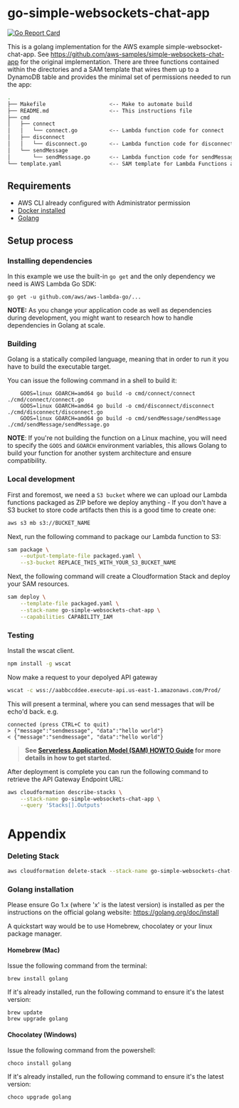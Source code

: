# go-simple-websockets-chat-app

[![Go Report Card](https://goreportcard.com/badge/github.com/davejohnston/go-simple-websockets-chat-app)](https://goreportcard.com/badge/github.com/davejohnston/go-simple-websockets-chat-app)

This is a golang implementation for the AWS example simple-websocket-chat-app.  See https://github.com/aws-samples/simple-websockets-chat-app for the original implementation.  There are three functions contained within the directories and a SAM template that wires them up to a DynamoDB table and provides the minimal set of permissions needed to run the app:


```bash
.
├── Makefile                    <-- Make to automate build
├── README.md                   <-- This instructions file
├── cmd
│   ├── connect
│   │   └── connect.go          <-- Lambda function code for connect
│   ├── disconnect
│   │   └── disconnect.go       <-- Lambda function code for disconnect
│   └── sendMessage
│       └── sendMessage.go      <-- Lambda function code for sendMessage
└── template.yaml               <-- SAM template for Lambda Functions and DDB

```

## Requirements

* AWS CLI already configured with Administrator permission
* [Docker installed](https://www.docker.com/community-edition)
* [Golang](https://golang.org)

## Setup process

### Installing dependencies

In this example we use the built-in `go get` and the only dependency we need is AWS Lambda Go SDK:

```shell
go get -u github.com/aws/aws-lambda-go/...
```

**NOTE:** As you change your application code as well as dependencies during development, you might want to research how to handle dependencies in Golang at scale.

### Building

Golang is a statically compiled language, meaning that in order to run it you have to build the executable target.

You can issue the following command in a shell to build it:

```shell
	GOOS=linux GOARCH=amd64 go build -o cmd/connect/connect ./cmd/connect/connect.go
	GOOS=linux GOARCH=amd64 go build -o cmd/disconnect/disconnect ./cmd/disconnect/disconnect.go
	GOOS=linux GOARCH=amd64 go build -o cmd/sendMessage/sendMessage ./cmd/sendMessage/sendMessage.go
```

**NOTE**: If you're not building the function on a Linux machine, you will need to specify the `GOOS` and `GOARCH` environment variables, this allows Golang to build your function for another system architecture and ensure compatibility.

### Local development

First and foremost, we need a `S3 bucket` where we can upload our Lambda functions packaged as ZIP before we deploy anything - If you don't have a S3 bucket to store code artifacts then this is a good time to create one:

```bash
aws s3 mb s3://BUCKET_NAME
```

Next, run the following command to package our Lambda function to S3:

```bash
sam package \
    --output-template-file packaged.yaml \
    --s3-bucket REPLACE_THIS_WITH_YOUR_S3_BUCKET_NAME
```

Next, the following command will create a Cloudformation Stack and deploy your SAM resources.

```bash
sam deploy \
    --template-file packaged.yaml \
    --stack-name go-simple-websockets-chat-app \
    --capabilities CAPABILITY_IAM
```

### Testing 
Install the wscat client.
```bash
npm install -g wscat
```

Now make a request to your depolyed API gateway

```bash
wscat -c wss://aabbccddee.execute-api.us-east-1.amazonaws.com/Prod/
```

This will present a terminal, where you can send messages that will be echo'd back.  e.g. 
```
connected (press CTRL+C to quit)
> {"message":"sendmessage", "data":"hello world"}
< {"message":"sendmessage", "data":"hello world"}
```


> **See [Serverless Application Model (SAM) HOWTO Guide](https://github.com/awslabs/serverless-application-model/blob/master/HOWTO.md) for more details in how to get started.**

After deployment is complete you can run the following command to retrieve the API Gateway Endpoint URL:

```bash
aws cloudformation describe-stacks \
    --stack-name go-simple-websockets-chat-app \
    --query 'Stacks[].Outputs'
``` 

# Appendix

### Deleting Stack

```bash
aws cloudformation delete-stack --stack-name go-simple-websockets-chat-app
```
### Golang installation

Please ensure Go 1.x (where 'x' is the latest version) is installed as per the instructions on the official golang website: https://golang.org/doc/install

A quickstart way would be to use Homebrew, chocolatey or your linux package manager.

#### Homebrew (Mac)

Issue the following command from the terminal:

```shell
brew install golang
```

If it's already installed, run the following command to ensure it's the latest version:

```shell
brew update
brew upgrade golang
```

#### Chocolatey (Windows)

Issue the following command from the powershell:

```shell
choco install golang
```

If it's already installed, run the following command to ensure it's the latest version:

```shell
choco upgrade golang
```

